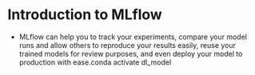 # Introduction to MLflow 
* MLflow can help you to track your experiments, compare your model runs and allow others to reproduce your results easily, reuse your trained models for review purposes, and even deploy your model to production with ease.conda activate dl_model